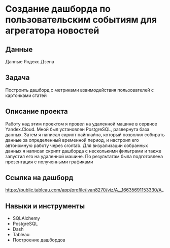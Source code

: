 # Создание дашборда по пользовательским событиям для агрегатора новостей
## Данные
Данные Яндекс.Дзена

## Задача
Построить дашборд с метриками взаимодействия пользователей с карточками статей

## Описание проекта
Работу над этим проектом я провел на удаленной машине в сервисе Yandex.Cloud. Мной был установлен PostgreSQL, развернута база данных. Затем я написал скрипт пайплайна, который позволил собирать данные за определенный временной период, и настроил его автономную работу через crontab. Для визуализации собранных данных я написал скрипт дашборда с несколькими фильтрами и также запустил его на удаленной машине. По результатам была подготовлена презентация с полученными графиками

## Ссылка на дашборд
https://public.tableau.com/app/profile/ivan8270/viz/A__16635691153330/A_
 
 ## Навыки и инструменты
- SQLAlchemy
- PostgreSQL
- Dash
- Tableau
- Построение дашбордов
